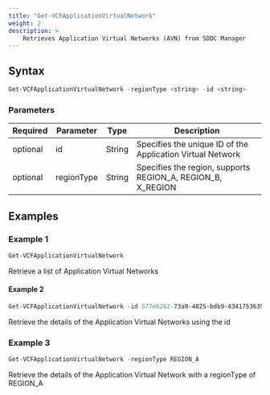 ```yaml
---
title: "Get-VCFApplicationVirtualNetwork"
weight: 2
description: >
    Retrieves Application Virtual Networks (AVN) from SDDC Manager
---
```


## Syntax
``` powershell
Get-VCFApplicationVirtualNetwork -regionType <string> -id <string>
```

### Parameters

| Required | Parameter  | Type     |  Description                                                                                                    |
| ---------| -----------|----------| --------------------------------------------------------------------------------------------------------------- |
| optional | id         | String   | Specifies the unique ID of the Application Virtual Network                                                      |
| optional | regionType | String   | Specifies the region, supports REGION_A, REGION_B, X_REGION                                                     |

## Examples
### Example 1
``` powershell
Get-VCFApplicationVirtualNetwork
```
Retrieve a list of Application Virtual Networks

#### Example 2
``` powershell
Get-VCFApplicationVirtualNetwork -id 577e6262-73a9-4825-bdb9-4341753639ce
```
Retrieve the details of the Application Virtual Networks using the id

### Example 3
``` powershell
Get-VCFApplicationVirtualNetwork -regionType REGION_A
```
Retrieve the details of the Application Virtual Network with a regionType of REGION_A
